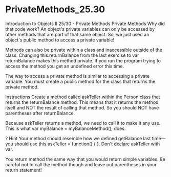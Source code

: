# PrivateMethods_25.30
Introduction to Objects II 25/30 - Private Methods
Private Methods
Why did that code work? An object's private variables can only be accessed by other methods that are part of that same object. So, we just used an object's public method to access a private variable!

Methods can also be private within a class and inaccessible outside of the class. Changing this.returnBalance from the last exercise to var returnBalance makes this method private. If you run the program trying to access the method you get an undefined error this time.

The way to access a private method is similar to accessing a private variable. You must create a public method for the class that returns the private method.

Instructions
Create a method called askTeller within the Person class that returns the returnBalance method. This means that it returns the method itself and NOT the result of calling that method. So you should NOT have parentheses after returnBalance.

Because askTeller returns a method, we need to call it to make it any use. This is what var myBalance = myBalanceMethod(); does.

?
Hint
Your method should resemble how we defined getBalance last time—you should use this.askTeller = function() { }. Don't declare askTeller with var.

You return method the same way that you would return simple variables. Be careful not to call the method though and leave out parentheses in your return statement!
